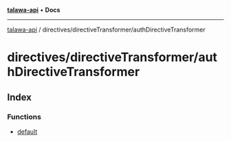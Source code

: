 [**talawa-api**](../../../README.md) • **Docs**

***

[talawa-api](../../../modules.md) / directives/directiveTransformer/authDirectiveTransformer

# directives/directiveTransformer/authDirectiveTransformer

## Index

### Functions

- [default](functions/default.md)
